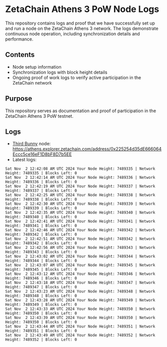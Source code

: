 # ZetaChain Athens 3 PoW Node Logs
This repository contains logs and proof that we have successfully set up and run a node on the ZetaChain Athens 3 network. The logs demonstrate continuous node operation, including synchronization details and performance.

## Contents
- Node setup information
- Synchronization logs with block height details
- Ongoing proof of work logs to verify active participation in the ZetaChain network

## Purpose
This repository serves as documentation and proof of participation in the ZetaChain Athens 3 PoW testnet.

## Logs

- [Third Bunny](https://thirdbunny.xyz/) node: https://athens.explorer.zetachain.com/address/0x225254d35dE666064Eccc5ce16eF1D8bF8D7b5EE
- Latest logs:
```
Sat Nov  2 12:42:08 AM UTC 2024 Your Node Height: 7489335 | Network Height: 7489335 | Blocks Left: 0
Sat Nov  2 12:42:14 AM UTC 2024 Your Node Height: 7489336 | Network Height: 7489336 | Blocks Left: 0
Sat Nov  2 12:42:19 AM UTC 2024 Your Node Height: 7489337 | Network Height: 7489337 | Blocks Left: 0
Sat Nov  2 12:42:25 AM UTC 2024 Your Node Height: 7489338 | Network Height: 7489338 | Blocks Left: 0
Sat Nov  2 12:42:30 AM UTC 2024 Your Node Height: 7489339 | Network Height: 7489339 | Blocks Left: 0
Sat Nov  2 12:42:35 AM UTC 2024 Your Node Height: 7489340 | Network Height: 7489340 | Blocks Left: 0
Sat Nov  2 12:42:41 AM UTC 2024 Your Node Height: 7489341 | Network Height: 7489341 | Blocks Left: 0
Sat Nov  2 12:42:46 AM UTC 2024 Your Node Height: 7489342 | Network Height: 7489342 | Blocks Left: 0
Sat Nov  2 12:42:51 AM UTC 2024 Your Node Height: 7489342 | Network Height: 7489342 | Blocks Left: 0
Sat Nov  2 12:42:56 AM UTC 2024 Your Node Height: 7489343 | Network Height: 7489343 | Blocks Left: 0
Sat Nov  2 12:43:02 AM UTC 2024 Your Node Height: 7489344 | Network Height: 7489344 | Blocks Left: 0
Sat Nov  2 12:43:07 AM UTC 2024 Your Node Height: 7489345 | Network Height: 7489345 | Blocks Left: 0
Sat Nov  2 12:43:12 AM UTC 2024 Your Node Height: 7489346 | Network Height: 7489346 | Blocks Left: 0
Sat Nov  2 12:43:18 AM UTC 2024 Your Node Height: 7489347 | Network Height: 7489347 | Blocks Left: 0
Sat Nov  2 12:43:23 AM UTC 2024 Your Node Height: 7489348 | Network Height: 7489348 | Blocks Left: 0
Sat Nov  2 12:43:28 AM UTC 2024 Your Node Height: 7489349 | Network Height: 7489349 | Blocks Left: 0
Sat Nov  2 12:43:33 AM UTC 2024 Your Node Height: 7489350 | Network Height: 7489350 | Blocks Left: 0
Sat Nov  2 12:43:39 AM UTC 2024 Your Node Height: 7489350 | Network Height: 7489350 | Blocks Left: 0
Sat Nov  2 12:43:44 AM UTC 2024 Your Node Height: 7489351 | Network Height: 7489351 | Blocks Left: 0
Sat Nov  2 12:43:49 AM UTC 2024 Your Node Height: 7489352 | Network Height: 7489352 | Blocks Left: 0
```
